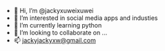 - 👋 Hi, I’m @jackyxuweixuwei
- 👀 I’m interested in social media apps and industies
- 🌱 I’m currently learning python
- 💞️ I’m looking to collaborate on ...
- 📫 jackyjackyxw@gmail.com

<!---
jackyxuweixuwei/jackyxuweixuwei is a ✨ special ✨ repository because its `README.md` (this file) appears on your GitHub profile.
You can click the Preview link to take a look at your changes.
--->
